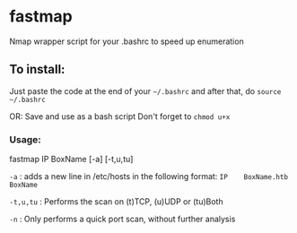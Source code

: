# fastmap
Nmap wrapper script for your .bashrc to speed up enumeration

## To install:
Just paste the code at the end of your `~/.bashrc` 
and after that, do `source ~/.bashrc`

OR:
Save and use as a bash script
Don't forget to `chmod u+x`

### Usage:
fastmap IP BoxName [-a] [-t,u,tu]

`-a` : adds a new line in /etc/hosts in the following format:
  `IP    BoxName.htb BoxName`
  
`-t,u,tu` : Performs the scan on (t)TCP, (u)UDP or (tu)Both

`-n` : Only performs a quick port scan, without further analysis
